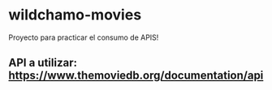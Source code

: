# wildchamo-movies
Proyecto para practicar el consumo de APIS!
## API a utilizar: https://www.themoviedb.org/documentation/api